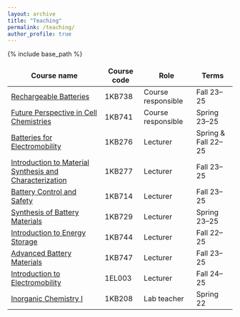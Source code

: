 ```yaml
---
layout: archive
title: "Teaching"
permalink: /teaching/
author_profile: true
---
```


{% include base_path %}

<style>
td, th {
   border: none!important;
}
</style>

| Course name | Course code | Role | Terms |
| ----------- | ----------- | ---- | ----- |
| [Rechargeable Batteries](https://uppsala.instructure.com/courses/82141) | 1KB738 | Course responsible | Fall 23–25 |
| [Future Perspective in Cell Chemistries](https://uppsala.instructure.com/courses/80742) | 1KB741 | Course responsible | Spring 23–25 |
| [Batteries for Electromobility](https://uppsala.instructure.com/courses/80910) | 1KB276 | Lecturer | Spring & Fall 22–25 |
| [Introduction to Material Synthesis and Characterization](https://uppsala.instructure.com/courses/82184) | 1KB277 | Lecturer | Fall 23–25 |
| [Battery Control and Safety](https://uppsala.instructure.com/courses/80723) | 1KB714 | Lecturer | Fall 23–25 | Fall 23–25 |
| [Synthesis of Battery Materials](https://uppsala.instructure.com/courses/82128) | 1KB729 | Lecturer | Spring 23–25 |
| [Introduction to Energy Storage](https://uppsala.instructure.com/courses/95371) | 1KB744 | Lecturer | Fall 22–25 |
| [Advanced Battery Materials](https://uppsala.instructure.com/courses/94522) | 1KB747 | Lecturer | Fall 23–25 |
| [Introduction to Electromobility](https://uppsala.instructure.com/courses/84596) | 1EL003 | Lecturer | Fall 24–25 |
| [Inorganic Chemistry I](https://uppsala.instructure.com/courses/84596) | 1KB208 | Lab teacher | Spring 22 |


<!--
{% for post in site.teaching reversed %}
  {% include archive-single.html %}
{% endfor %}
-->



